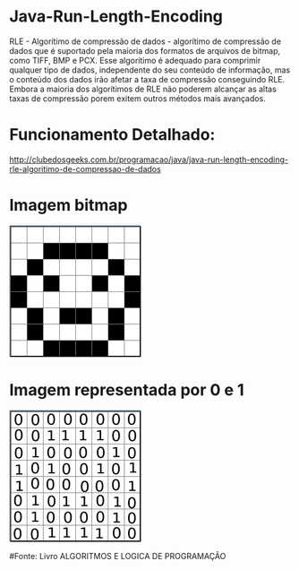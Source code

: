 # Java-Run-Length-Encoding
RLE - Algorítimo de compressão de dados - algorítimo de compressão de dados que é suportado pela maioria dos formatos de arquivos de bitmap, como TIFF, BMP e PCX. Esse algorítimo é adequado para comprimir qualquer tipo de dados, independente do seu conteúdo de informação, mas o conteúdo dos dados irão afetar a taxa de compressão conseguindo RLE. Embora a maioria dos algorítimos de RLE não poderem alcançar as altas taxas de compressão porem exitem outros métodos mais avançados.

# Funcionamento Detalhado:
http://clubedosgeeks.com.br/programacao/java/java-run-length-encoding-rle-algoritimo-de-compressao-de-dados

# Imagem bitmap
![Imagem bitmap](https://github.com/rodriguesfas/Java-Run-Length-Encoding/blob/master/Java-Run-Length-Encoding/img/matriz1.png)

# Imagem representada por 0 e 1
![Imagem representada por 0 e 1](https://github.com/rodriguesfas/Java-Run-Length-Encoding/blob/master/Java-Run-Length-Encoding/img/matriz2.png)

#Fonte: 
Livro ALGORITMOS E LOGICA DE PROGRAMAÇÃO
